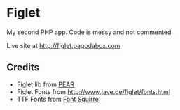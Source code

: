 # Figlet #

My second PHP app. Code is messy and not commented.

Live site at <http://figlet.pagodabox.com>

## Credits ##

- Figlet lib from [PEAR](http://pear.php.net/package/Text_Figlet/redirected)
- Figlet Fonts from <http://www.jave.de/figlet/fonts.html>
- TTF Fonts from [Font Squirrel](http://www.fontsquirrel.com/fonts/list/style/Monospaced)